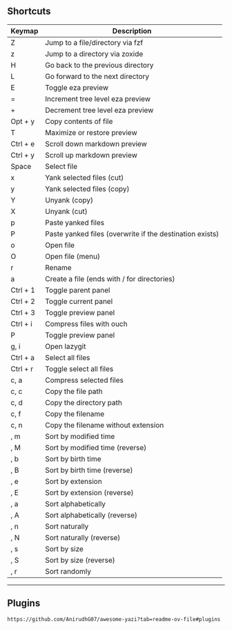 ## **Shortcuts**

| **Keymap** | **Description**                                          |
| ---------- | -------------------------------------------------------- |
| Z          | Jump to a file/directory via fzf                         |
| z          | Jump to a directory via zoxide                           |
| H          | Go back to the previous directory                        |
| L          | Go forward to the next directory                         |
| E          | Toggle eza preview                                       |
| =          | Increment tree level eza preview                         |
| +          | Decrement tree level eza preview                         |
| Opt + y    | Copy contents of file                                    |
| T          | Maximize or restore preview                              |
| Ctrl + e   | Scroll down markdown preview                             |
| Ctrl + y   | Scroll up markdown preview                               |
| Space      | Select file                                              |
| x          | Yank selected files (cut)                                |
| y          | Yank selected files (copy)                               |
| Y          | Unyank (copy)                                            |
| X          | Unyank (cut)                                             |
| p          | Paste yanked files                                       |
| P          | Paste yanked files (overwrite if the destination exists) |
| o          | Open file                                                |
| O          | Open file (menu)                                         |
| r          | Rename                                                   |
| a          | Create a file (ends with / for directories)              |
| Ctrl + 1   | Toggle parent panel                                      |
| Ctrl + 2   | Toggle current panel                                     |
| Ctrl + 3   | Toggle preview panel                                     |
| Ctrl + i   | Compress files with ouch                                 |
| P          | Toggle preview panel                                     |
| g, i       | Open lazygit                                             |
| Ctrl + a   | Select all files                                         |
| Ctrl + r   | Toggle select all files                                  |
| c, a       | Compress selected files                                  |
| c, c       | Copy the file path                                       |
| c, d       | Copy the directory path                                  |
| c, f       | Copy the filename                                        |
| c, n       | Copy the filename without extension                      |
| , m        | Sort by modified time                                    |
| , M        | Sort by modified time (reverse)                          |
| , b        | Sort by birth time                                       |
| , B        | Sort by birth time (reverse)                             |
| , e        | Sort by extension                                        |
| , E        | Sort by extension (reverse)                              |
| , a        | Sort alphabetically                                      |
| , A        | Sort alphabetically (reverse)                            |
| , n        | Sort naturally                                           |
| , N        | Sort naturally (reverse)                                 |
| , s        | Sort by size                                             |
| , S        | Sort by size (reverse)                                   |
| , r        | Sort randomly                                            |

---
## **Plugins**

```
https://github.com/AnirudhG07/awesome-yazi?tab=readme-ov-file#plugins
```



